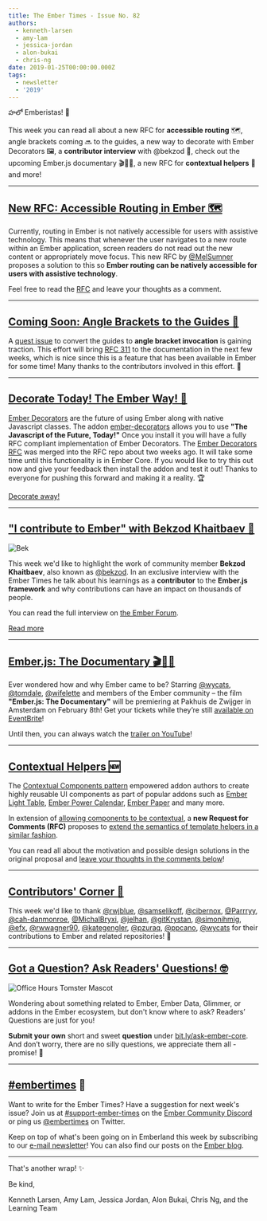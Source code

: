 ```yaml
---
title: The Ember Times - Issue No. 82
authors:
  - kenneth-larsen
  - amy-lam
  - jessica-jordan
  - alon-bukai
  - chris-ng
date: 2019-01-25T00:00:00.000Z
tags:
  - newsletter
  - '2019'
---
```



హలో Emberistas! 🐹

This week you can read all about a new RFC for **accessible routing** 🗺, angle brackets coming 🔜 to the guides, a new way to decorate with Ember Decorators 🖼, a **contributor interview** with @bekzod 💬, check out the upcoming Ember.js documentary 🎬🍿🎥, a new RFC for **contextual helpers** 🎒 and more!

<!-- READMORE -->

---

## [New RFC: Accessible Routing in Ember 🗺](https://github.com/emberjs/rfcs/pull/433)
Currently, routing in Ember is not natively accessible for users with assistive technology. This means that whenever the user navigates to a new route within an Ember application, screen readers do not read out the new content or appropriately move focus. This new RFC by [@MelSumner](https://github.com/MelSumner) proposes a solution to this so **Ember routing can be natively accessible for users with assistive technology**.

Feel free to read the [RFC](https://github.com/MelSumner/rfcs/blob/MelSumner-a11y-routing/text/0000-a11y-routing.md) and leave your thoughts as a comment.

---

## [Coming Soon: Angle Brackets to the Guides 🎉](https://github.com/ember-learn/guides-source/issues/139)

A [quest issue](https://github.com/ember-learn/guides-source/issues/139) to convert the guides to **angle bracket invocation** is gaining traction. This effort will bring [RFC 311](https://github.com/emberjs/rfcs/blob/master/text/0311-angle-bracket-invocation.md) to the documentation in the next few weeks, which is nice since this is a feature that has been available in Ember for some time! Many thanks to the contributors involved in this effort. 👏

---

## [Decorate Today! The Ember Way! 📍](http://ember-decorators.github.io/ember-decorators/)
[Ember Decorators](https://github.com/emberjs/rfcs/blob/master/text/0408-decorators.md) are the future of using Ember along with native Javascript classes. The addon [ember-decorators](https://github.com/ember-decorators/ember-decorators) allows you to use **"The Javascript of the Future, Today!"**
Once you install it you will have a fully RFC compliant implementation of Ember Decorators.
The [Ember Decorators RFC](https://github.com/emberjs/rfcs/blob/master/text/0408-decorators.md) was merged into the RFC repo about two weeks ago. It will take some time until this functionality is in Ember Core.
If you would like to try this out now and give your feedback then install the addon and test it out!
Thanks to everyone for pushing this forward and making it a reality. 🏆

[Decorate away!](http://ember-decorators.github.io/ember-decorators/)

---

## ["I contribute to Ember" with Bekzod Khaitbaev 💬](https://discuss.emberjs.com/t/i-contribute-to-ember-with-bekzod-khaitbaev/16085)

 <div class="float-right padded portrait-frame"><img alt="Bek" title="Bek - Contributor to Ember" src="/images/blog/emberjstimes/bekzod.png" /></div>

This week we'd like to highlight the work of community member **Bekzod Khaitbaev**, also known as [@bekzod](https://github.com/bekzod). In an exclusive interview with the Ember Times he talk about his learnings as a **contributor** to the **Ember.js framework** and why contributions can have an impact on thousands of people.

 You can read the full interview on [the Ember Forum](https://discuss.emberjs.com/t/i-contribute-to-ember-with-bekzod-khaitbaev/16085).

 <a class="ember-button ember-button--centered" href="https://discuss.emberjs.com/t/i-contribute-to-ember-with-bekzod-khaitbaev/16085">Read more</a>


---

## [Ember.js: The Documentary 🎬🍿🎥](https://www.youtube.com/watch?v=V0AC3Z1WIcc)

Ever wondered how and why Ember came to be? Starring [@wycats](https://github.com/wycats), [@tomdale](https://github.com/tomdale), [@wifelette](https://github.com/wifelette) and members of the Ember community – the film **"Ember.js: The Documentary"** will be premiering at Pakhuis de Zwijger in Amsterdam on February 8th! Get your tickets while they’re still [available on EventBrite](https://www.eventbrite.ie/e/emberjs-the-documentary-premiere-qa-w-yehuda-katz-special-guests-tickets-53804460590)!

Until then, you can always watch the [trailer on YouTube](https://www.youtube.com/watch?v=V0AC3Z1WIcc)!

---

## [Contextual Helpers 🆕](https://github.com/emberjs/rfcs/pull/432)

The [Contextual Components pattern](https://guides.emberjs.com/release/components/wrapping-content-in-a-component/#toc_sharing-component-data-with-its-wrapped-content) empowered addon authors to create highly reusable UI components as part of popular addons such as [Ember Light Table](https://offirgolan.github.io/ember-light-table/), [Ember Power Calendar](https://ember-power-calendar.com/), [Ember Paper](https://miguelcobain.github.io/ember-paper/) and many more.

In extension of [allowing components to be contextual](https://emberjs.github.io/rfcs/0064-contextual-component-lookup.html), a **new Request for Comments (RFC)**  proposes to [extend the semantics of template helpers in a similar fashion](https://github.com/emberjs/rfcs/blob/contextual-helpers/text/0432-contextual-helpers.md).

You can read all about the motivation and possible design solutions in the original proposal and [leave your thoughts in the comments below](https://github.com/emberjs/rfcs/pull/432)!

---


## [Contributors' Corner 👏](https://guides.emberjs.com/release/contributing/repositories/)

<p>This week we'd like to thank <a href="https://github.com/rwjblue" target="gh-user">@rwjblue</a>, <a href="https://github.com/samselikoff" target="gh-user">@samselikoff</a>, <a href="https://github.com/cibernox" target="gh-user">@cibernox</a>, <a href="https://github.com/Parrryy" target="gh-user">@Parrryy</a>, <a href="https://github.com/cah-danmonroe" target="gh-user">@cah-danmonroe</a>, <a href="https://github.com/MichalBryxi" target="gh-user">@MichalBryxi</a>, <a href="https://github.com/jelhan" target="gh-user">@jelhan</a>, <a href="https://github.com/gitKrystan" target="gh-user">@gitKrystan</a>, <a href="https://github.com/simonihmig" target="gh-user">@simonihmig</a>, <a href="https://github.com/efx" target="gh-user">@efx</a>, <a href="https://github.com/rwwagner90" target="gh-user">@rwwagner90</a>, <a href="https://github.com/kategengler" target="gh-user">@kategengler</a>, <a href="https://github.com/pzuraq" target="gh-user">@pzuraq</a>, <a href="https://github.com/ppcano" target="gh-user">@ppcano</a>, <a href="https://github.com/wycats" target="gh-user">@wycats</a> for their contributions to Ember and related repositories! 💖</p>

---

## [Got a Question? Ask Readers' Questions! 🤓](https://docs.google.com/forms/d/e/1FAIpQLScqu7Lw_9cIkRtAiXKitgkAo4xX_pV1pdCfMJgIr6Py1V-9Og/viewform)

<div class="blog-row">
  <img class="float-right small transparent padded" alt="Office Hours Tomster Mascot" title="Readers' Questions" src="/images/tomsters/officehours.png" />

  <p>Wondering about something related to Ember, Ember Data, Glimmer, or addons in the Ember ecosystem, but don't know where to ask? Readers’ Questions are just for you!</p>

<p><strong>Submit your own</strong> short and sweet <strong>question</strong> under <a href="https://bit.ly/ask-ember-core" target="rq">bit.ly/ask-ember-core</a>. And don’t worry, there are no silly questions, we appreciate them all - promise! 🤞</p>

</div>

---

## [#embertimes](https://emberjs.com/blog/tags/newsletter.html) 📰

Want to write for the Ember Times? Have a suggestion for next week's issue? Join us at [#support-ember-times](https://discordapp.com/channels/480462759797063690/485450546887786506) on the [Ember Community Discord](https://discordapp.com/invite/zT3asNS) or ping us [@embertimes](https://twitter.com/embertimes) on Twitter.

Keep on top of what's been going on in Emberland this week by subscribing to our [e-mail newsletter](https://the-emberjs-times.ongoodbits.com/)! You can also find our posts on the [Ember blog](https://emberjs.com/blog/tags/newsletter.html).

---


That's another wrap! ✨

Be kind,

Kenneth Larsen, Amy Lam, Jessica Jordan, Alon Bukai, Chris Ng, and the Learning Team
